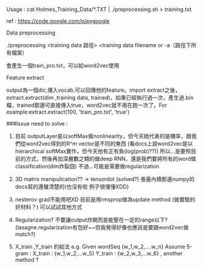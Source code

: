 Usage : 
cat Holmes_Training_Data/*.TXT | ./preprocessing.sh > training.txt

ref : 
https://code.google.com/p/pygoogle

Data preprocessing

./preprocessing <training data 路徑> <training data filename or -a（路徑下所有檔案）

會產生一個train_pro.txt，可以給word2vec使用

Feature extract

output為一個dic,傳入vocab,可以回傳他的feature。import extract之後，extract.extract(dim ,training data, trained)，如果已經執行過一次，產生過.bin檔，trained那邊可直接傳入true，word2vec就不用在跑一次了。For example:extract.extract(100, 'train_pro.txt', 'true') 


###Issue need to solve :
1. 目前 outputLayer是以softMax做nonlinearity，但今天她代表的是機率，跟我們從word2vec得到的R^m vector是不同的東西
   (看docs上說word2vec是以hierarchical softMax實作，但今天他有正有負(log(prob)??)) 
   所以...是要照目前的方式，然後再加深層數之類的做deep RNN，還是我們要將所有的word做classification(dim炸裂囧)
   不過...可能是需要做regularization

2. 3D matrix manipulication??  -> tensordot  (solved?)
   張量內積那邊numpy的docs寫的還蠻清楚的(也沒有啦 例子很懂懂XDD)

3. nesterov grad不能用吧XD 目前是用rmsprop做為update method  (做實驗的好材料？) 可以試試其他方式

4. Regularization? 不要讓output炸開而是能壓在一定的range以下?(lasagne.regularization有包好~~但我覺得好像也應該是要跟word2vec做match?)

5. X\_train ,Y\_train 的給法
   e.g. Given wordSeq {w\_1,w\_2,....w\_n}
   Assume 5-gram : X\_train : {w\_1,w\_2,...w\_5}
  		   Y\_train : {w\_2,w\_3,...w\_6}   , another method ? 
